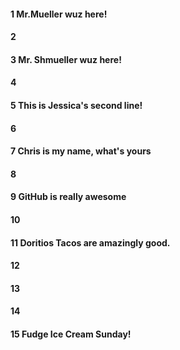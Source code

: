 #### 1 Mr.Mueller wuz here!
#### 2
#### 3 Mr. Shmueller wuz here!
#### 4
#### 5 This is Jessica's second line!
#### 6
#### 7 Chris is my name, what's yours 
#### 8



#### 9 GitHub is really awesome

#### 10



#### 11 Doritios Tacos are amazingly good.

#### 12
#### 13 
#### 14
#### 15 Fudge Ice Cream Sunday!